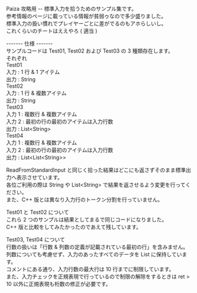 Paiza 攻略用 -- 標準入力を拾うためのサンプル集です。  
参考情報のページに載っている情報が貧弱ゥなので多少盛りました。  
標準入力の扱い慣れでプレイヤーごとに差がでるのもアホらしいし。  
これくらいのチートはええやろ ( 適当 )  
  
------- 仕様 -------  
サンプルコードは Test01, Test02 および Test03 の 3 種類存在します。  
それぞれ  
Test01  
入力 : 1 行 & 1 アイテム  
出力 : String  
Test02  
入力 : 1 行 & 複数アイテム  
出力 : String  
Test03  
入力 1 : 複数行 & 複数アイテム  
入力 2 : 最初の行の最初のアイテムは入力行数  
出力 : List&lt;String&gt;  
Test04  
入力 1 : 複数行 & 複数アイテム  
入力 2 : 最初の行の最初のアイテムは入力行数  
出力 : List&lt;List&lt;String&gt;&gt;  
  
ReadFromStandardInput と同じく拾った結果はどこにも返さずそのまま標準出力へ表示させています。  
各位ご利用の際は String や List&lt;String&gt; で結果を返させるよう変更を行ってください。  
また、C++ 版とは異なり入力行のトークン分割を行っていません。  
  
Test01 と Test02 について  
これら 2 つのサンプルは結果としてまるで同じコードになりました。  
C++ 版と比較をしてみたかったのであえて残しています。  
  
Test03, Test04 について  
行数の扱いは「行数 & 列数の定義が記載されている最初の行」を含みません。  
列数についても考慮せず、入力のあったすべてのデータを List に保持しています。  
コメントにある通り、入力行数の最大行は 10 行までに制限しています。  
また、入力チェックを正規表現で行っているので制限の解除をするときは ret &gt; 10 以外に正規表現も桁数の修正が必要です。  
